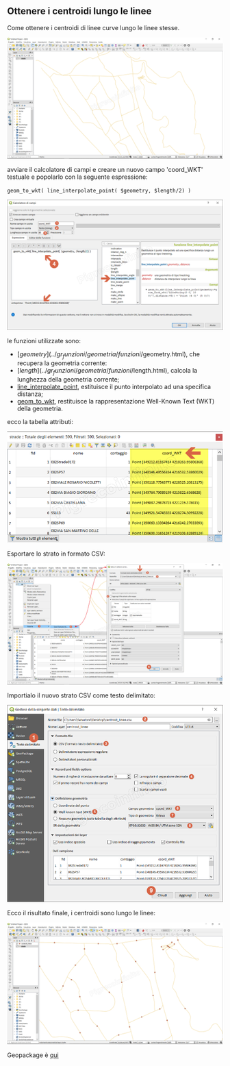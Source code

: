 ## Ottenere i centroidi lungo le linee

Come ottenere i centroidi di linee curve lungo le linee stesse.

![tema](/img/esempi/centroid_linee/centroid_linee1.png)

avviare il calcolatore di campi e creare un nuovo campo 'coord_WKT' testuale e popolarlo con la seguente espressione:

` geom_to_wkt( line_interpolate_point( $geometry, $length/2) ) `

![tema](/img/esempi/centroid_linee/centroid_linee2.png)

le funzioni utilizzate sono:
* [$geometry](../gr_funzioni/geometria/funzioni/$geometry.html), che recupera la geometria corrente:
* [$length](../gr_funzioni/geometria/funzioni/$length.html), calcola la lunghezza della geometria corrente;
* [line_interpolate_point](../gr_funzioni/geometria/funzioni/line_interpolate_point.html), estituisce il punto interpolato ad una specifica distanza;
* [geom_to_wkt](../gr_funzioni/geometria/funzioni/geom_to_wkt.html), restituisce la rappresentazione Well-Known Text (WKT) della geometria.

ecco la tabella attributi:

![tema](/img/esempi/centroid_linee/centroid_linee3.png)

Esportare lo strato in formato CSV:

![tema](/img/esempi/centroid_linee/centroid_linee4.png)

Importialo il nuovo strato CSV come testo delimitato:

![tema](/img/esempi/centroid_linee/centroid_linee5.png)

Ecco il risultato finale, i centroidi sono lungo le linee:

![tema](/img/esempi/centroid_linee/centroid_linee6.png)

Geopackage è [qui](/esempi/dati_esempi.gpkg)
